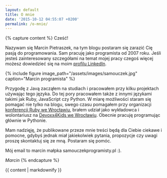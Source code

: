 ```yaml
---
layout: default
title: O mnie
date: '2015-10-12 04:55:07 +0200'
permalink: /o-mnie/
---
```

{% capture content %}
Cześć!

Nazywam się Marcin Pietraszek, na tym blogu postaram się zarazić Cię pasją do programowania. Sam pracuję jako programista od 2007 roku. Jeśli jesteś zainteresowany szczegółami na temat mojej pracy czegoś więcej możesz dowiedzieć się na moim [profilu LinkedIn](https://pl.linkedin.com/in/marcinpietraszek).

{% include figure image_path="/assets/images/samouczek.jpg"  caption="Marcin programista" %}

Przygodę z Javą zacząłem na studiach i pracowałem przy kilku projektach używając tego języka. Do tej pory pracowałem także z innymi językami takimi jak Ruby, JavaScript czy Python. W miarę możliwości staram się pomagać nie tylko na blogu, swego czasu pomagałem przy organizacji [konferencji Ruby we Wrocławiu](http://www.wrocloverb.com/), brałem udział jako wykładowca i wolontariusz na [Devoxx4Kids we Wrocławiu](http://www.devoxx4kids.pl/miasta/wroclaw.html). Obecnie pracuję programując głównie w Pythonie.

Mam nadzięję, że publikowane przeze mnie treści będą dla Ciebie ciekawe i pomocne, gdybyś jednak miał jakiekolwiek pytania, propozycje czy uwagi proszę skontaktuj się ze mną. Postaram się pomóc.

Mój email to marcin małpka samouczekprogramisty.pl :).

_Marcin_
{% endcapture %}
<div id="main" role="main">
  {{ content | markdownify }}
</div>
